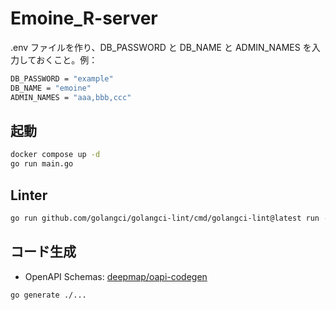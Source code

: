 # Emoine_R-server

.env ファイルを作り、DB_PASSWORD と DB_NAME と ADMIN_NAMES を入力しておくこと。例：

```sh
DB_PASSWORD = "example"
DB_NAME = "emoine"
ADMIN_NAMES = "aaa,bbb,ccc"
```

## 起動

```bash
docker compose up -d
go run main.go
```

## Linter

```sh
go run github.com/golangci/golangci-lint/cmd/golangci-lint@latest run --fix ./...
```

## コード生成

- OpenAPI Schemas: [deepmap/oapi-codegen](https://github.com/deepmap/oapi-codegen)

```sh
go generate ./...
```
